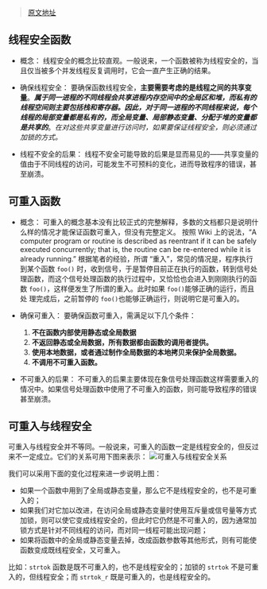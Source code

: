 >[原文地址](https://waret.iteye.com/blog/744169)

## 线程安全函数
- 概念：
线程安全的概念比较直观。一般说来，一个函数被称为线程安全的，当且仅当被多个并发线程反复调用时，它会一直产生正确的结果。

- 确保线程安全：
要确保函数线程安全，**主要需要考虑的是线程之间的共享变量**。***属于同一进程的不同线程会共享进程内存空间中的全局区和堆，而私有的线程空间则主要包括栈和寄存器。因此，对于同一进程的不同线程来说，每个线程的局部变量都是私有的，而全局变量、局部静态变量、分配于堆的变量都是共享的***。*在对这些共享变量进行访问时，如果要保证线程安全，则必须通过加锁的方式。*

- 线程不安全的后果：
线程不安全可能导致的后果是显而易见的——共享变量的值由于不同线程的访问，可能发生不可预料的变化，进而导致程序的错误，甚至崩溃。

## 可重入函数
- 概念：
可重入的概念基本没有比较正式的完整解释，多数的文档都只是说明什么样的情况才能保证函数可重入，但没有完整定义。
按照 Wiki 上的说法，“A computer program or routine is described as reentrant if it can be safely executed concurrently; that is, the routine can be re-entered while it is already running.”
根据笔者的经验，所谓 “重入”，常见的情况是，程序执行到某个函数 `foo()` 时，收到信号，于是暂停目前正在执行的函数，转到信号处理函数，而这个信号处理函数的执行过程中，又恰恰也会进入到刚刚执行的函数 `foo()`，这样便发生了所谓的重入。此时如果 `foo()`能够正确的运行，而且处 理完成后，之前暂停的 `foo()`也能够正确运行，则说明它是可重入的。

- 确保可重入：
要确保函数可重入，需满足以下几个条件：
  1. **不在函数内部使用静态或全局数据**
  2. **不返回静态或全局数据，所有数据都由函数的调用者提供。**
  3. **使用本地数据，或者通过制作全局数据的本地拷贝来保护全局数据。**
  4. **不调用不可重入函数。**


- 不可重入的后果：
不可重入的后果主要体现在象信号处理函数这样需要重入的情况中。如果信号处理函数中使用了不可重入的函数，则可能导致程序的错误甚至崩溃。

## 可重入与线程安全

可重入与线程安全并不等同。一般说来，可重入的函数一定是线程安全的，但反过来不一定成立。它们的关系可用下图来表示：
![可重入与线程安全关系](http://dl.iteye.com/upload/attachment/296893/e7fd1fc2-f4ed-3e69-aaa4-7da720043c91.jpg "可重入与线程安全关系")

我们可以采用下面的变化过程来进一步说明上图：
- 如果一个函数中用到了全局或静态变量，那么它不是线程安全的，也不是可重入的；
- 如果我们对它加以改进，在访问全局或静态变量时使用互斥量或信号量等方式加锁，则可以使它变成线程安全的，但此时它仍然是不可重入的，因为通常加锁方式是针对不同线程的访问，而对同一线程可能出现问题；
- 如果将函数中的全局或静态变量去掉，改成函数参数等其他形式，则有可能使函数变成既线程安全，又可重入。

比如：`strtok` 函数是既不可重入的，也不是线程安全的；加锁的 `strtok` 不是可重入的，但线程安全；而 `strtok_r` 既是可重入的，也是线程安全的。
